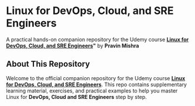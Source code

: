 # Linux for DevOps, Cloud, and SRE Engineers

A practical hands-on companion repository for the Udemy course
**[Linux for DevOps, Cloud, and SRE Engineers](https://www.udemy.com/course/linux-for-cloud-engineers-a-complete-project-based-learning/?referralCode=9209159005B8D7A6B399)"** by **Pravin Mishra**

## About This Repository
Welcome to the official companion repository for the Udemy course **[Linux for DevOps, Cloud, and SRE Engineers](https://www.udemy.com/course/linux-for-cloud-engineers-a-complete-project-based-learning/?referralCode=9209159005B8D7A6B399)**. This repo contains supplementary learning material, exercises, and practical examples to help you master Linux for **DevOps, Cloud and SRE Engineers** step by step.
